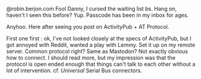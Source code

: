 @robin.berjon.com 
Fool Danny, I cursed the waiting list bs. Hang on, haven't I seen this before? Yup. Passcode has been in my inbox for ages.

Anyhoo. Here after seeing you post on ActivityPub + AT Protocol. 

First one first : ok, I've not looked closely at the specs of ActivityPub, but I got annoyed with Reddit, wanted a play with Lemmy. Set it up on my remote server. Common protocol right? Same as Mastodon? Not exactly obvious how to connect. I should read more, but my impression was that the protocol is open ended enough that things can't talk to each other without a lot of intervention. cf. *Universal* Serial Bus connectors.



